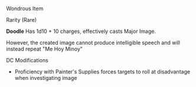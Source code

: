 Wondrous Item

Rarity (Rare)

**Doodle**
Has 1d10 + 10 charges, effectively casts Major Image.

However, the created image cannot produce intelligible speech and will instead repeat "Me Hoy Minoy"

DC Modifications
- Proficiency with Painter's Supplies forces targets to roll at disadvantage when investigating image
